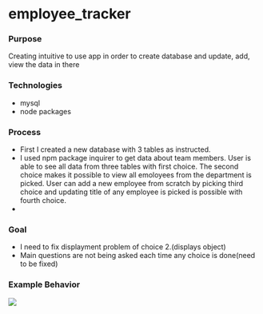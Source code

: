 # employee_tracker


### Purpose
Creating intuitive to use app in order to create database and update, add, view the data in there

### Technologies 
* mysql
* node packages


### Process 
* First I created a new database with 3 tables as instructed. 
* I used npm package inquirer to get data about team members. User is able to see all data from three tables with first choice. The second choice makes it possible to view all emoloyees from the department is picked. User can add a new employee from scratch by picking third choice and updating title of any employee is picked is possible with fourth choice.
* 

### Goal 
* I need to fix displayment problem of choice 2.(displays object)
* Main questions are not being asked each time any choice is done(need to be fixed)

### Example Behavior





![](employee.gif)